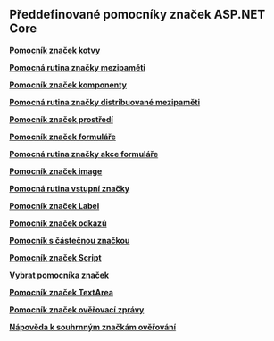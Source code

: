 ## <a name="built-in-aspnet-core-tag-helpers"></a>Předdefinované pomocníky značek ASP.NET Core

**[Pomocník značek kotvy](xref:mvc/views/tag-helpers/builtin-th/anchor-tag-helper)**

**[Pomocná rutina značky mezipaměti](xref:mvc/views/tag-helpers/builtin-th/cache-tag-helper)**

**[Pomocník značek komponenty](xref:mvc/views/tag-helpers/builtin-th/component-tag-helper)**

**[Pomocná rutina značky distribuované mezipaměti](xref:mvc/views/tag-helpers/builtin-th/distributed-cache-tag-helper)**

**[Pomocník značek prostředí](xref:mvc/views/tag-helpers/builtin-th/environment-tag-helper)**

**[Pomocník značek formuláře](xref:mvc/views/working-with-forms#the-form-tag-helper)**

**[Pomocná rutina značky akce formuláře](xref:mvc/views/working-with-forms#the-form-action-tag-helper)**

**[Pomocník značek image](xref:mvc/views/tag-helpers/builtin-th/image-tag-helper)**

**[Pomocná rutina vstupní značky](xref:mvc/views/working-with-forms#the-input-tag-helper)**

**[Pomocník značek Label](xref:mvc/views/working-with-forms#the-label-tag-helper)**

**[Pomocník značek odkazů](xref:mvc/views/tag-helpers/builtin-th/link-tag-helper)**

**[Pomocník s částečnou značkou](xref:mvc/views/tag-helpers/builtin-th/partial-tag-helper)**

**[Pomocník značek Script](xref:mvc/views/tag-helpers/builtin-th/script-tag-helper)**

**[Vybrat pomocníka značek](xref:mvc/views/working-with-forms#the-select-tag-helper)**

**[Pomocník značek TextArea](xref:mvc/views/working-with-forms#the-textarea-tag-helper)**

**[Pomocník značek ověřovací zprávy](xref:mvc/views/working-with-forms#the-validation-message-tag-helper)**

**[Nápověda k souhrnným značkám ověřování](xref:mvc/views/working-with-forms#the-validation-summary-tag-helper)**
